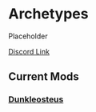 # Archetypes

Placeholder

[Discord Link](#)

## Current Mods

### [Dunkleosteus](./Path-of-Titans-Dunkleosteus)
<!-- ### [Ocepech](#) -->
<!-- ### [Squalicorax](#) -->
